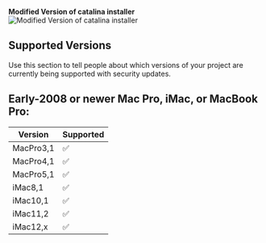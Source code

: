**Modified Version of catalina installer**![Modified Version of catalina installer](https://lh6.googleusercontent.com/9mIMzp-BwO_Jl3PMlT6rqnWRaSIXnlWrxMlOVMCGV_nwPENnWEGIMFTJBub5Rendla7ccaijWCGUs1p6FosC=w1920-h912-rw)

## Supported Versions

Use this section to tell people about which versions of your project are
currently being supported with security updates.

## Early-2008 or newer Mac Pro, iMac, or MacBook Pro:

| Version | Supported          |
| ------- | ------------------ |
|MacPro3,1| :white_check_mark: |
|MacPro4,1| :white_check_mark: |
|MacPro5,1| :white_check_mark: |
|iMac8,1  | :white_check_mark: |
|iMac10,1 | :white_check_mark: |  
|iMac11,2 | :white_check_mark: |
|iMac12,x | :white_check_mark: |
